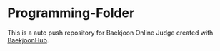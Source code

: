 # Programming-Folder
This is a auto push repository for Baekjoon Online Judge created with [BaekjoonHub](https://github.com/BaekjoonHub/BaekjoonHub).
